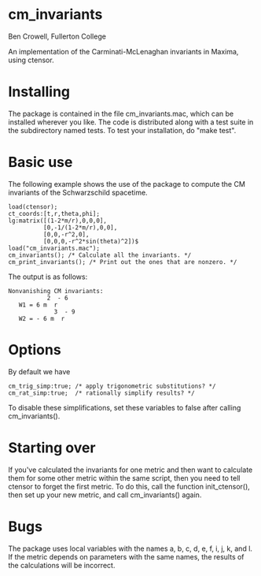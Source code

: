 cm_invariants
=============

Ben Crowell, Fullerton College

An implementation of the Carminati-McLenaghan invariants in
Maxima, using ctensor.

Installing
==========

The package is contained in the file cm_invariants.mac, which
can be installed wherever you like. The code is distributed along
with a test suite in the subdirectory named tests. To test your
installation, do "make test".

Basic use
=========
The following example shows the use of the package to compute the CM
invariants of the Schwarzschild spacetime.

    load(ctensor);
    ct_coords:[t,r,theta,phi];
    lg:matrix([(1-2*m/r),0,0,0],
              [0,-1/(1-2*m/r),0,0],
              [0,0,-r^2,0],
              [0,0,0,-r^2*sin(theta)^2])$
    load("cm_invariants.mac");
    cm_invariants(); /* Calculate all the invariants. */
    cm_print_invariants(); /* Print out the ones that are nonzero. */

The output is as follows:

    Nonvanishing CM invariants: 
               2  - 6
       W1 = 6 m  r    
                 3  - 9
       W2 = - 6 m  r    

Options
=======
By default we have

    cm_trig_simp:true; /* apply trigonometric substitutions? */
    cm_rat_simp:true;  /* rationally simplify results? */

To disable these simplifications, set these variables to false after calling cm_invariants().

Starting over
=============
If you've calculated the invariants for one metric and then want to calculate them
for some other metric within the same script, then you need to tell ctensor to forget
the first metric. To do this, call the function init_ctensor(), then set up your
new metric, and call cm_invariants() again.

Bugs
====
The package uses local variables with the names a, b, c, d, e, f, i, j, k, and l.
If the metric depends on parameters with the same names, the results of the calculations
will be incorrect.
